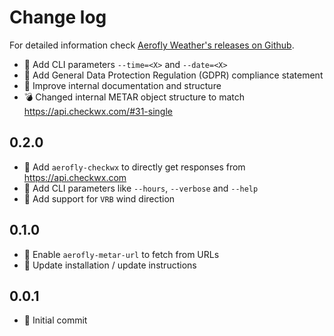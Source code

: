 Change log
==========

For detailed information check [Aerofly Weather's releases on Github](https://github.com/fboes/aerofly-weather/releases).

* :gift: Add CLI parameters `--time=<X>` and `--date=<X>`
* :gift: Add General Data Protection Regulation (GDPR) compliance statement
* :wrench: Improve internal documentation and structure
* :bomb: Changed internal METAR object structure to match https://api.checkwx.com/#31-single

0.2.0
-----

* :gift: Add `aerofly-checkwx` to directly get responses from https://api.checkwx.com
* :gift: Add CLI parameters like `--hours`, `--verbose` and `--help`
* :pill: Add support for `VRB` wind direction

0.1.0
-----

* :gift: Enable `aerofly-metar-url` to fetch from URLs
* :gift: Update installation / update instructions

0.0.1
-----

* :gift: Initial commit
